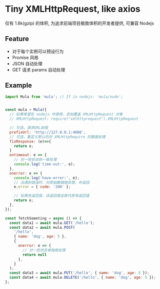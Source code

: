 # Tiny XMLHttpRequest, like axios

仅有 1.8k(gzip) 的体积, 为追求前端项目极致体积的开发者提供, 可兼容 Nodejs

## Feature

- 对于每个实例可以预设行为
- Promise 风格
- JSON 自动处理
- GET 请求 params 自动处理

## Example

```js
import Mula from 'mula'; // If in nodejs: 'mula/node';


const mula = Mula({
  // 如果希望在 nodejs 中使用，添加覆盖 XMLHttpRequest 对象
  // XMLHttpRequest: require("xmlhttprequest").XMLHttpRequest

  // 可选，请求URL前缀
  prefixUrl: 'http://127.0.0.1:4000',
  // 可选，重定义默认的对 XMLHttpRequire 的数据处理
  fixResponse: (e)=>{
    return e;
  }
  ontimeout: e => {
    // 对一些状态统一做处理
    console.log('time-out:', e);
  },
  onerror: e => {
    console.log('have-error:', e);
    // 当遇到错误时，对原始数据做处理，并返回
    e.error = { code: '200' };

    // 如果有返回值，该返回值会取代原有返回值
    return e;
  },
});

const fetchSometing = async () => {
  const data1 = await mula.GET('/hello');
  const data2 = await mula.POST(
    '/hello',
    { name: 'dog', age: 5 },
    {
      onerror: e => {
        // 对一些状态单独做处理
        return null
      },
    }
  );
  const data3 = await mula.PUT('/hello', { name: 'dog', age: 5 });
  const data4 = await mula.DELETE('/hello', { name: 'dog', age: 5 });
};
```

